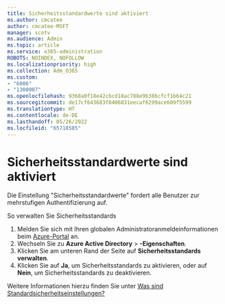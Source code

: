 ```yaml
---
title: Sicherheitsstandardwerte sind aktiviert
ms.author: cmcatee
author: cmcatee-MSFT
manager: scotv
ms.audience: Admin
ms.topic: article
ms.service: o365-administration
ROBOTS: NOINDEX, NOFOLLOW
ms.localizationpriority: high
ms.collection: Adm_O365
ms.custom:
- "6006"
- "1300007"
ms.openlocfilehash: 9368a0f18e42cbcd18ac788e9b38bcfcf1b64c21
ms.sourcegitcommit: de17cf643683f8406831eecaf6299ace609f5599
ms.translationtype: HT
ms.contentlocale: de-DE
ms.lasthandoff: 05/26/2022
ms.locfileid: "65718585"
---
```

# <a name="security-defaults-is-enabled"></a>Sicherheitsstandardwerte sind aktiviert

Die Einstellung "Sicherheitsstandardwerte" fordert alle Benutzer zur mehrstufigen Authentifizierung auf.

So verwalten Sie Sicherheitsstandards

1. Melden Sie sich mit Ihren globalen Administratoranmeldeinformationen beim [Azure-Portal](https://ms.portal.azure.com/) an.
2. Wechseln Sie zu **Azure Active Directory** > **-Eigenschaften**.
3. Klicken Sie am unteren Rand der Seite auf **Sicherheitsstandards verwalten**.
4. Klicken Sie auf **Ja**, um Sicherheitsstandards zu aktivieren, oder auf **Nein**, um Sicherheitsstandards zu deaktivieren.

Weitere Informationen hierzu finden Sie unter [Was sind Standardsicherheitseinstellungen?](https://docs.microsoft.com/azure/active-directory/fundamentals/concept-fundamentals-security-defaults)